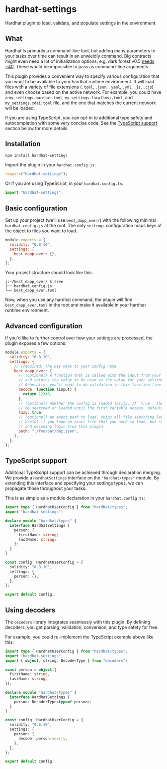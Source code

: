 # hardhat-settings

Hardhat plugin to load, validate, and populate settings in the environment.

## What

Hardhat is primarily a command-line tool, but adding many parameters to your tasks over time
can result in an unwieldly command. Big contracts might even need a lot of initialization options, e.g. dark forest v0.5 [needs ~40](https://github.com/darkforest-eth/eth/blob/30584297044a44d20c672614e2a8f5917086e5ab/darkforest.toml). These would be impossible to pass as command-line arguments.

This plugin provides a convenient way to specify various configuration that you want to be available to your hardhat runtime environment. It will load files with a variety of file extensions (`.toml`, `.json`, `.yaml`, `.yml`, `.js`, `.cjs`) and even choose based on the active network. For example, you could have a `my_settings.hardhat.toml`, `my_settings.localhost.toml`, and `my_settings.xdai.toml` file, and the one that matches the current network will be loaded.

If you are using TypeScript, you can opt-in to additional type safety and autocompletion with some very concise code. See the [TypeScript support](#typescript-support) section below for more details.

## Installation

```bash
npm install hardhat-settings
```

Import the plugin in your `hardhat.config.js`:

```js
require("hardhat-settings");
```

Or if you are using TypeScript, in your `hardhat.config.ts`:

```ts
import "hardhat-settings";
```

## Basic configuration

Set up your project (we'll use `best_dapp_ever/`) with the following minimal `hardhat.config.js` at the root. The only `settings` configuration maps keys of the object to files you want to load.

```js
module.exports = {
  solidity: "0.8.10",
  settings: {
    best_dapp_ever: {},
  },
};
```

Your project structure should look like this:

```
j:~/best_dapp_ever/ $ tree
├── hardhat.config.js
└── best_dapp_ever.toml
```

Now, when you use any hardhat command, the plugin will find `best_dapp_ever.toml` in the root and make it available in your hardhat runtime environment.

## Advanced configuration

If you'd like to further control over how your settings are processed, the plugin exposes a few options:

```js
module.exports = {
  solidity: "0.8.10",
  settings: {
    // (required) The key maps to your config name
    best_dapp_ever: {
      // (optional) A function that is called with the input from your config file
      // and returns the value to be used as the value for your settings.
      // Generally, you'll want to do validation in this function (see `Using decoders` below)
      decode: function (input) {
        return 12345;
      },
      // (optional) Whether the config is loaded lazily. If `true`, the config file won't
      // be searched or loaded until the first variable access. Defaults to `true`.
      lazy: true,
      // (optional) An exact path to load, skips all file searching logic.
      // Useful if you know an exact file that you need to load, but still want the parsing
      // and decoding logic from this plugin.
      path: "./foo/bar/baz.json",
    },
  },
};
```

## TypeScript support

Additonal TypeScript support can be achieved through declaration merging. We provide a
`HardhatSettings` interface on the `"hardhat/types"` module. By extending this interface
and specifying your settings types, we can propagate those throughout your tasks.

This is as simple as a module declaration in your `hardhat.config.ts`:

```ts
import type { HardhatUserConfig } from "hardhat/types";
import "hardhat-settings";

declare module "hardhat/types" {
  interface HardhatSettings {
    person: {
      firstName: string;
      lastName: string;
    };
  }
}

const config: HardhatUserConfig = {
  solidity: "0.8.10",
  settings: {
    person: {},
  },
};

export default config;
```

## Using decoders

The `decoders` library integrates seamlessly with this plugin. By defining decoders, you
get parsing, validation, conversion, and type safety for free.

For example, you could re-implement the TypeScript example above like this:

```ts
import type { HardhatUserConfig } from "hardhat/types";
import "hardhat-settings";
import { object, string, DecoderType } from "decoders";

const person = object({
  firstName: string,
  lastName: string,
});

declare module "hardhat/types" {
  interface HardhatSettings {
    person: DecoderType<typeof person>;
  }
}

const config: HardhatUserConfig = {
  solidity: "0.8.10",
  settings: {
    person: {
      decode: person.verify,
    },
  },
};

export default config;
```
